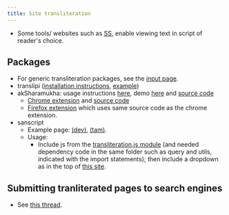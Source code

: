 ```yaml
---
title: Site transliteration
---
```


- Some tools/ websites such as [SS](http://stotrasamhita.net/wiki/Main_Page), enable viewing text in script of reader's choice.

## Packages
- For generic transliteration packages, see the [input page](../../input/).
- translipi ([installation instructions](https://github.com/srikanthsubra/translipi), [example](http://stotrasamhita.net/wiki/Aditya_Hrdayam))
- akSharamukha: usage instructions [here](http://aksharamukha.appspot.com/plugin), demo [here](http://www.virtualvinodh.com/aksharamkh/demo.html) and [source code](https://github.com/virtualvinodh/aksharamukha/tree/master/aksharamukha-web-plugin)
  - [Chrome extension](https://chrome.google.com/webstore/detail/aksharamukha-script-conve/nahdihjmpjlifenlocchbokbnpoifpho) and [source code](https://github.com/virtualvinodh/aksharamukha/tree/master/aksharamukha-chrome-extension)
  - [Firefox extension](
https://addons.mozilla.org/addon/aksharamukha-script-converter/) which uses same source code as the chrome extension.
- sanscript
  - Example page: [(dev)](https://vvasuki.github.io/saMskAra/mantra/misc-devas/paravastu-saama/Aruhan/?&translitration_target=devanagari), [(tam)](https://vvasuki.github.io/saMskAra/mantra/misc-devas/paravastu-saama/Aruhan/?&translitration_target=tamil).
  - Usage:
    - Include js from the [transliteration.js module](https://github.com/sanskrit-coders/sanskrit-documentation-theme-hugo/blob/master/webpack_src/js/transliteration.js) (and needed dependency code in the same folder such as query and utils, indicated with the import statements); then include a dropdown as in the top of [this site](https://vvasuki.github.io/saMskAra/mantra/misc-devas/paravastu-saama/Aruhan/?&translitration_target=devanagari).

## Submitting tranliterated pages to search engines
- See [this thread](https://groups.google.com/forum/#!topic/sanskrit-programmers/bFnS0PsoDa4).
